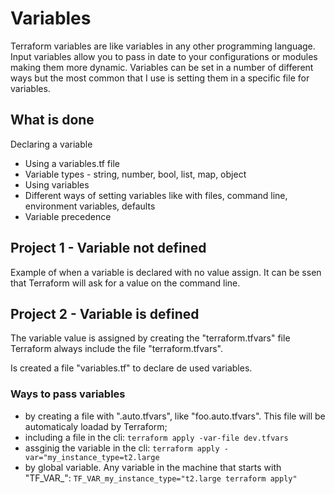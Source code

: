 # Variables

Terraform variables are like variables in any other programming language. Input variables allow you to pass in date to your configurations or modules making them more dynamic. Variables can be set in a number of different ways but the most common that I use is setting them in a specific file for variables.

## What is done
 Declaring a variable
- Using a variables.tf file
- Variable types - string, number, bool, list, map, object
- Using variables
- Different ways of setting variables like with files, command line, environment variables, defaults
- Variable precedence

## Project 1 - Variable not defined
Example of when a variable is declared with no value assign.
It can be ssen that Terraform will ask for a value on the command line.

## Project 2 - Variable is defined
The variable value is assigned by creating the "terraform.tfvars" file
Terraform always include the file "terraform.tfvars".

Is created a file "variables.tf" to declare de used variables.
### Ways to pass variables
- by creating a file with ".auto.tfvars", like "foo.auto.tfvars". This file will be automaticaly loadad by Terraform;
- including a file in the cli: `terraform apply -var-file dev.tfvars`
- assginig the variable in the cli: `terraform apply -var="my_instance_type=t2.large`
- by global variable. Any variable in the machine that starts with "TF_VAR_": `TF_VAR_my_instance_type="t2.large terraform apply"`